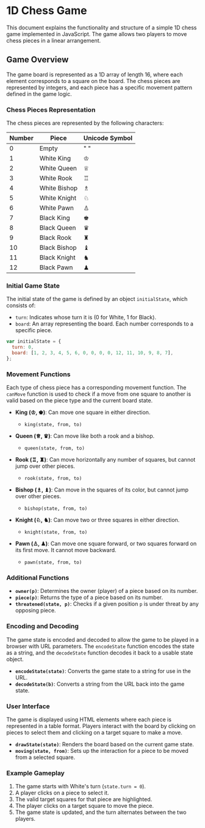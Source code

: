 # 1D Chess Game

This document explains the functionality and structure of a simple 1D chess game implemented in JavaScript. The game allows two players to move chess pieces in a linear arrangement.

## Game Overview

The game board is represented as a 1D array of length 16, where each element corresponds to a square on the board. The chess pieces are represented by integers, and each piece has a specific movement pattern defined in the game logic.

### Chess Pieces Representation

The chess pieces are represented by the following characters:

| Number | Piece     | Unicode Symbol |
|--------|-----------|----------------|
| 0      | Empty     | " "            |
| 1      | White King| ♔              |
| 2      | White Queen| ♕             |
| 3      | White Rook | ♖             |
| 4      | White Bishop | ♗           |
| 5      | White Knight | ♘           |
| 6      | White Pawn | ♙             |
| 7      | Black King| ♚              |
| 8      | Black Queen| ♛             |
| 9      | Black Rook | ♜             |
| 10     | Black Bishop | ♝           |
| 11     | Black Knight | ♞           |
| 12     | Black Pawn | ♟             |

### Initial Game State

The initial state of the game is defined by an object `initialState`, which consists of:
- `turn`: Indicates whose turn it is (0 for White, 1 for Black).
- `board`: An array representing the board. Each number corresponds to a specific piece.

```javascript
var initialState = {
  turn: 0,
  board: [1, 2, 3, 4, 5, 6, 0, 0, 0, 0, 12, 11, 10, 9, 8, 7],
};
```

### Movement Functions

Each type of chess piece has a corresponding movement function. The `canMove` function is used to check if a move from one square to another is valid based on the piece type and the current board state.

- **King (♔, ♚)**: Can move one square in either direction.
  - `king(state, from, to)`

- **Queen (♕, ♛)**: Can move like both a rook and a bishop.
  - `queen(state, from, to)`

- **Rook (♖, ♜)**: Can move horizontally any number of squares, but cannot jump over other pieces.
  - `rook(state, from, to)`

- **Bishop (♗, ♝)**: Can move in the squares of its color, but cannot jump over other pieces.
  - `bishop(state, from, to)`

- **Knight (♘, ♞)**: Can move two or three squares in either direction.
  - `knight(state, from, to)`

- **Pawn (♙, ♟)**: Can move one square forward, or two squares forward on its first move. It cannot move backward.
  - `pawn(state, from, to)`

### Additional Functions

- **`owner(p)`**: Determines the owner (player) of a piece based on its number.
- **`piece(p)`**: Returns the type of a piece based on its number.
- **`threatened(state, p)`**: Checks if a given position `p` is under threat by any opposing piece.

### Encoding and Decoding

The game state is encoded and decoded to allow the game to be played in a browser with URL parameters. The `encodeState` function encodes the state as a string, and the `decodeState` function decodes it back to a usable state object.

- **`encodeState(state)`**: Converts the game state to a string for use in the URL.
- **`decodeState(b)`**: Converts a string from the URL back into the game state.

### User Interface

The game is displayed using HTML elements where each piece is represented in a table format. Players interact with the board by clicking on pieces to select them and clicking on a target square to make a move.

- **`drawState(state)`**: Renders the board based on the current game state.
- **`moving(state, from)`**: Sets up the interaction for a piece to be moved from a selected square.

### Example Gameplay

1. The game starts with White's turn (`state.turn = 0`).
2. A player clicks on a piece to select it.
3. The valid target squares for that piece are highlighted.
4. The player clicks on a target square to move the piece.
5. The game state is updated, and the turn alternates between the two players.
